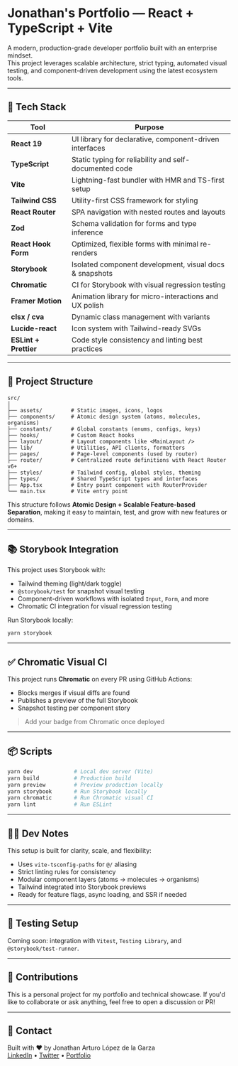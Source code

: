 # Jonathan's Portfolio — React + TypeScript + Vite

A modern, production-grade developer portfolio built with an enterprise mindset.  
This project leverages scalable architecture, strict typing, automated visual testing, and component-driven development using the latest ecosystem tools.

---

## 🚀 Tech Stack

| Tool            | Purpose                                                    |
|-----------------|------------------------------------------------------------|
| **React 19**    | UI library for declarative, component-driven interfaces    |
| **TypeScript**  | Static typing for reliability and self-documented code     |
| **Vite**        | Lightning-fast bundler with HMR and TS-first setup         |
| **Tailwind CSS**| Utility-first CSS framework for styling                    |
| **React Router**| SPA navigation with nested routes and layouts              |
| **Zod**         | Schema validation for forms and type inference             |
| **React Hook Form** | Optimized, flexible forms with minimal re-renders     |
| **Storybook**   | Isolated component development, visual docs & snapshots    |
| **Chromatic**   | CI for Storybook with visual regression testing            |
| **Framer Motion**| Animation library for micro-interactions and UX polish    |
| **clsx / cva**  | Dynamic class management with variants                     |
| **Lucide-react**| Icon system with Tailwind-ready SVGs                       |
| **ESLint + Prettier** | Code style consistency and linting best practices   |

---

## 👢 Project Structure

```
src/
│
├── assets/         # Static images, icons, logos
├── components/     # Atomic design system (atoms, molecules, organisms)
├── constants/      # Global constants (enums, configs, keys)
├── hooks/          # Custom React hooks
├── layout/         # Layout components like <MainLayout />
├── lib/            # Utilities, API clients, formatters
├── pages/          # Page-level components (used by router)
├── router/         # Centralized route definitions with React Router v6+
├── styles/         # Tailwind config, global styles, theming
├── types/          # Shared TypeScript types and interfaces
├── App.tsx         # Entry point component with RouterProvider
└── main.tsx        # Vite entry point
```

This structure follows **Atomic Design + Scalable Feature-based Separation**, making it easy to maintain, test, and grow with new features or domains.

---

## 📚 Storybook Integration

This project uses Storybook with:

- Tailwind theming (light/dark toggle)
- `@storybook/test` for snapshot visual testing
- Component-driven workflows with isolated `Input`, `Form`, and more
- Chromatic CI integration for visual regression testing

Run Storybook locally:

```bash
yarn storybook
```

---

## ✅ Chromatic Visual CI

This project runs **Chromatic** on every PR using GitHub Actions:

- Blocks merges if visual diffs are found
- Publishes a preview of the full Storybook
- Snapshot testing per component story

> Add your badge from Chromatic once deployed

---

## 📦 Scripts

```bash
yarn dev             # Local dev server (Vite)
yarn build           # Production build
yarn preview         # Preview production locally
yarn storybook       # Run Storybook locally
yarn chromatic       # Run Chromatic visual CI
yarn lint            # Run ESLint
```

---

## 👨‍💻 Dev Notes

This setup is built for clarity, scale, and flexibility:

- Uses `vite-tsconfig-paths` for `@/` aliasing
- Strict linting rules for consistency
- Modular component layers (atoms → molecules → organisms)
- Tailwind integrated into Storybook previews
- Ready for feature flags, async loading, and SSR if needed

---

## 🥪 Testing Setup

Coming soon: integration with `Vitest`, `Testing Library`, and `@storybook/test-runner`.

---

## 🙌 Contributions

This is a personal project for my portfolio and technical showcase. If you'd like to collaborate or ask anything, feel free to open a discussion or PR!

---

## 📧 Contact

Built with ❤️ by Jonathan Arturo López de la Garza  
[LinkedIn](https://www.linkedin.com/in/your-profile/) • [Twitter](https://twitter.com/your_handle) • [Portfolio](https://your-site.com)

